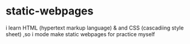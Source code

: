 # static-webpages
i learn HTML (hypertext markup language) &amp; and CSS (cascadiing style sheet) ,so  i mode make static webpages for practice myself

